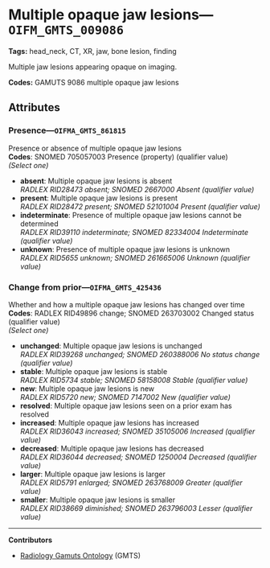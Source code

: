 # Multiple opaque jaw lesions—`OIFM_GMTS_009086`

**Tags:** head_neck, CT, XR, jaw, bone lesion, finding

Multiple jaw lesions appearing opaque on imaging.

**Codes:** GAMUTS 9086 multiple opaque jaw lesions

## Attributes

### Presence—`OIFMA_GMTS_861815`

Presence or absence of multiple opaque jaw lesions  
**Codes**: SNOMED 705057003 Presence (property) (qualifier value)  
*(Select one)*

- **absent**: Multiple opaque jaw lesions is absent  
_RADLEX RID28473 absent; SNOMED 2667000 Absent (qualifier value)_
- **present**: Multiple opaque jaw lesions is present  
_RADLEX RID28472 present; SNOMED 52101004 Present (qualifier value)_
- **indeterminate**: Presence of multiple opaque jaw lesions cannot be determined  
_RADLEX RID39110 indeterminate; SNOMED 82334004 Indeterminate (qualifier value)_
- **unknown**: Presence of multiple opaque jaw lesions is unknown  
_RADLEX RID5655 unknown; SNOMED 261665006 Unknown (qualifier value)_

### Change from prior—`OIFMA_GMTS_425436`

Whether and how a multiple opaque jaw lesions has changed over time  
**Codes**: RADLEX RID49896 change; SNOMED 263703002 Changed status (qualifier value)  
*(Select one)*

- **unchanged**: Multiple opaque jaw lesions is unchanged  
_RADLEX RID39268 unchanged; SNOMED 260388006 No status change (qualifier value)_
- **stable**: Multiple opaque jaw lesions is stable  
_RADLEX RID5734 stable; SNOMED 58158008 Stable (qualifier value)_
- **new**: Multiple opaque jaw lesions is new  
_RADLEX RID5720 new; SNOMED 7147002 New (qualifier value)_
- **resolved**: Multiple opaque jaw lesions seen on a prior exam has resolved  
- **increased**: Multiple opaque jaw lesions has increased  
_RADLEX RID36043 increased; SNOMED 35105006 Increased (qualifier value)_
- **decreased**: Multiple opaque jaw lesions has decreased  
_RADLEX RID36044 decreased; SNOMED 1250004 Decreased (qualifier value)_
- **larger**: Multiple opaque jaw lesions is larger  
_RADLEX RID5791 enlarged; SNOMED 263768009 Greater (qualifier value)_
- **smaller**: Multiple opaque jaw lesions is smaller  
_RADLEX RID38669 diminished; SNOMED 263796003 Lesser (qualifier value)_

---

**Contributors**

- [Radiology Gamuts Ontology](https://gamuts.net/) (GMTS)